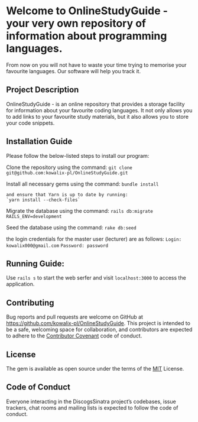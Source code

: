 # Welcome to OnlineStudyGuide - your very own repository of information about programming languages.

From now on you will not have to waste your time trying to memorise your favourite languages. Our software will help you track it.

## Project Description
   OnlineStudyGuide - is an online repository that provides a storage facility for information about your favourite coding languages. It not only allows you to add links to your favourite study materials, but it also allows you to store your code snippets.

## Installation Guide 
   Please follow the below-listed steps to install our program:

   Clone the repository using the command:
   `git clone git@github.com:kowalix-pl/OnlineStudyGuide.git`

   Install all necessary gems using the command:
   `bundle install`

    and ensure that Yarn is up to date by running: 
    `yarn install --check-files`
   
   Migrate the database using the command:
   `rails db:migrate RAILS_ENV=development`

   Seed the database using the command:
   `rake db:seed`

   the login credentials for the master user (lecturer) are as follows:
   `Login: kowalix000@gmail.com`
   `Password: password`

## Running  Guide:

   Use `rails s` to start the web serfer and visit `localhost:3000` to access the application.

## Contributing
   Bug reports and pull requests are welcome on GitHub at https://github.com/kowalix-pl/OnlineStudyGuide. This project is intended to be a safe, welcoming space for collaboration, and contributors are expected to adhere to the [Contributor Covenant](http://contributor-covenant.org/) code of conduct.

## License
   The gem is available as open source under the terms of the [MIT](https://opensource.org/licenses/MIT) License.

## Code of Conduct
   Everyone interacting in the DiscogsSinatra project’s codebases, issue trackers, chat rooms and mailing lists is expected to follow the code of conduct.
 
